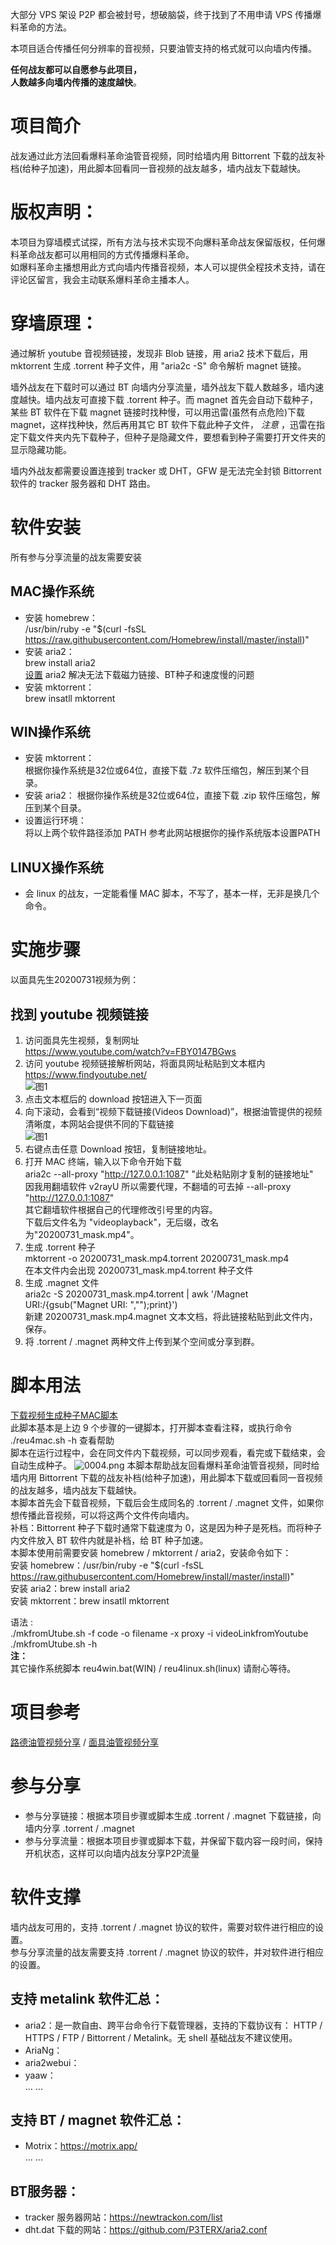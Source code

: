 大部分 VPS 架设 P2P 都会被封号，想破脑袋，终于找到了不用申请 VPS 传播爆料革命的方法。  

本项目适合传播任何分辨率的音视频，只要油管支持的格式就可以向墙内传播。  
  
**任何战友都可以自愿参与此项目，  
人数越多向墙内传播的速度越快**。  

# 项目简介  
战友通过此方法回看爆料革命油管音视频，同时给墙内用 Bittorrent 下载的战友补档(给种子加速)，用此脚本回看同一音视频的战友越多，墙内战友下载越快。  

# 版权声明：
本项目为穿墙模式试探，所有方法与技术实现不向爆料革命战友保留版权，任何爆料革命战友都可以用相同的方式传播爆料革命。  
如爆料革命主播想用此方式向墙内传播音视频，本人可以提供全程技术支持，请在评论区留言，我会主动联系爆料革命主播本人。  

# 穿墙原理：
通过解析 youtube 音视频链接，发现非 Blob 链接，用 aria2 技术下载后，用 mktorrent 生成 .torrent 种子文件，用 "aria2c -S" 命令解析 magnet 链接。  

墙外战友在下载时可以通过 BT 向墙内分享流量，墙外战友下载人数越多，墙内速度越快。墙内战友可直接下载 .torrent 种子。而 magnet 首先会自动下载种子，某些 BT 软件在下载 magnet 链接时找种慢，可以用迅雷(虽然有点危险)下载 magnet，这样找种快，然后再用其它 BT 软件下载此种子文件， *注意* ，迅雷在指定下载文件夹内先下载种子，但种子是隐藏文件，要想看到种子需要打开文件夹的显示隐藏功能。  

墙内外战友都需要设置连接到 tracker 或 DHT，GFW 是无法完全封锁 Bittorrent 软件的 tracker 服务器和 DHT 路由。  

# 软件安装  
所有参与分享流量的战友需要安装  
## MAC操作系统
- 安装 homebrew：  
/usr/bin/ruby -e "$(curl -fsSL https://raw.githubusercontent.com/Homebrew/install/master/install)"  
- 安装 aria2：  
brew install aria2  
[设置](setaria2.md) aria2 解决无法下载磁力链接、BT种子和速度慢的问题  
- 安装 mktorrent：  
brew insatll mktorrent  

## WIN操作系统  
- 安装 mktorrent：  
根据你操作系统是32位或64位，直接下载 .7z 软件压缩包，解压到某个目录。  
- 安装 aria2：
根据你操作系统是32位或64位，直接下载 .zip 软件压缩包，解压到某个目录。  
- 设置运行环境：  
将以上两个软件路径添加 PATH 参考此网站根据你的操作系统版本设置PATH  

## LINUX操作系统
- 会 linux 的战友，一定能看懂 MAC 脚本，不写了，基本一样，无非是换几个命令。  

# 实施步骤  
以面具先生20200731视频为例：  
## 找到 youtube 视频链接  
1. 访问面具先生视频，复制网址  
https://www.youtube.com/watch?v=FBY0147BGws  
2. 访问 youtube 视频链接解析网站，将面具网址粘贴到文本框内  
https://www.findyoutube.net/  
![图1](0001.png)  
3. 点击文本框后的 download 按钮进入下一页面  
4. 向下滚动，会看到“视频下载链接(Videos Download)”，根据油管提供的视频清晰度，本网站会提供不同的下载链接  
![图1](0002.png)  
5. 右键点击任意 Download 按钮，复制链接地址。  
6. 打开 MAC 终端，输入以下命令开始下载  
aria2c --all-proxy "http://127.0.0.1:1087" "此处粘贴刚才复制的链接地址"  
因我用翻墙软件 v2rayU 所以需要代理，不翻墙的可去掉 --all-proxy "http://127.0.0.1:1087"  
其它翻墙软件根据自己的代理修改引号里的内容。  
下载后文件名为 "videoplayback"，无后缀，改名为"20200731_mask.mp4"。
7. 生成 .torrent 种子  
mktorrent -o 20200731_mask.mp4.torrent 20200731_mask.mp4  
在本文件内会出现 20200731_mask.mp4.torrent 种子文件  
8. 生成 .magnet 文件  
aria2c -S 20200731_mask.mp4.torrent | awk '/Magnet URI:/{gsub("Magnet URI: ","");print}')  
新建 20200731_mask.mp4.magnet 文本文档，将此链接粘贴到此文件内，保存。  
9. 将 .torrent / .magnet 两种文件上传到某个空间或分享到群。

# 脚本用法  
[下载视频生成种子MAC脚本](reu4mac.sh)  
此脚本基本是上边 9 个步骤的一键脚本，打开脚本查看注释，或执行命令 ./reu4mac.sh -h 查看帮助  
脚本在运行过程中，会在同文件内下载视频，可以同步观看，看完或下载结束，会自动生成种子。
![0004.png](0004.png)
本脚本帮助战友回看爆料革命油管音视频，同时给墙内用 Bittorrent 下载的战友补档(给种子加速)，用此脚本下载或回看同一音视频的战友越多，墙内战友下载越快。  
本脚本首先会下载音视频，下载后会生成同名的 .torrent / .magnet 文件，如果你想传播此音视频，可以将这两个文件传向墙内。  
补档：Bittorrent 种子下载时通常下载速度为 0，这是因为种子是死档。而将种子内文件放入 BT 软件内就是补档，给 BT 种子加速。  
本脚本使用前需要安装 homebrew / mktorrent / aria2，安装命令如下：  
安装 homebrew：/usr/bin/ruby -e "\$(curl -fsSL https://raw.githubusercontent.com/Homebrew/install/master/install)"  
安装 aria2：brew install aria2  
安装 mktorrent：brew insatll mktorrent  

语法 :  
    ./mkfromUtube.sh -f code -o filename -x proxy -i videoLinkfromYoutube  
    ./mkfromUtube.sh -h  
**注：**  
其它操作系统脚本 reu4win.bat(WIN) / reu4linux.sh(linux) 请耐心等待。  

# 项目参考  
[路德油管视频分享]() / [面具油管视频分享]()  

# 参与分享  
- 参与分享链接：根据本项目步骤或脚本生成 .torrent / .magnet 下载链接，向墙内分享 .torrent / .magnet  
- 参与分享流量：根据本项目步骤或脚本下载，并保留下载内容一段时间，保持开机状态，这样可以向墙内战友分享P2P流量

# 软件支撑   
墙内战友可用的，支持 .torrent / .magnet 协议的软件，需要对软件进行相应的设置。  
参与分享流量的战友需要支持 .torrent / .magnet 协议的软件，并对软件进行相应的设置。  
## 支持 metalink 软件汇总：  
- aria2：是一款自由、跨平台命令行下载管理器，支持的下载协议有： HTTP / HTTPS / FTP / Bittorrent / Metalink。无 shell 基础战友不建议使用。  
- AriaNg：  
- aria2webui：  
- yaaw：  
... ...  

## 支持 BT / magnet 软件汇总：
- Motrix：https://motrix.app/  
... ...  

## BT服务器：
- tracker 服务器网站：https://newtrackon.com/list  
- dht.dat 下载的网站：https://github.com/P3TERX/aria2.conf  
